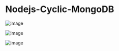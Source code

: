 # Nodejs-Cyclic-MongoDB
 
![image](https://user-images.githubusercontent.com/82379566/227078966-361e65c5-a278-437d-939f-de357928bffe.png)






![image](https://user-images.githubusercontent.com/82379566/227079214-756b48d7-a033-4c14-9011-2681b81a5838.png)







![image](https://user-images.githubusercontent.com/82379566/227079726-e56caeea-1620-4abb-95a7-a3a662eee04d.png)
